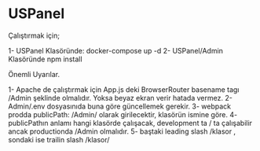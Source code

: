 # USPanel

Çalıştırmak için;

1- USPanel Klasöründe: docker-compose up -d
2- USPanel/Admin Klasöründe npm install

Önemli Uyarılar.

1- Apache de çalıştırmak için App.js deki BrowserRouter basename tagı /Admin şeklinde olmalıdır. Yoksa beyaz ekran verir hatada vermez. 
2- Admin/.env dosyasınıda buna göre güncellemek gerekir.
3- webpack prodda publicPath: /Admin/ olarak girilecektir, klasörün ismine göre.
4- publicPathın anlamı hangi klasörde çalışacak, development ta / ta çalışabilir ancak productionda /Admin olmalıdır.
5- baştaki leading slash /klasor , sondaki ise trailin slash /klasor/